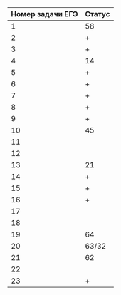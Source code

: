| Номер задачи ЕГЭ | Статус |
| ------ | ------ |
| 1 | 58 |
| 2 | + |
| 3 | + |
| 4 | 14 |
| 5 | + |
| 6 | + |
| 7 | + |
| 8 | + |
| 9 | + |
| 10 | 45 |
| 11 |  |
| 12 |  |
| 13 | 21 |
| 14 | + |
| 15 | + |
| 16 | + |
| 17 |  |
| 18 |  |
| 19 | 64 |
| 20 | 63/32 |
| 21 | 62 |
| 22 |  |
| 23 | + |
